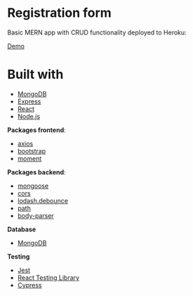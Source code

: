 # Registration form

Basic MERN app with CRUD functionality deployed to Heroku:

[Demo](https://reggg-form.herokuapp.com/)

# <b>Built with</b>
- [MongoDB](https://www.mongodb.com/)
- [Express](https://expressjs.com/)
- [React](https://reactjs.org)
- [Node.js](https://nodejs.org)


<b>Packages frontend</b>:
- [axios](https://www.npmjs.com/package/axios)
- [bootstrap](https://www.npmjs.com/package/bootstrap)
- [moment](https://www.npmjs.com/package/moment)

<b>Packages backend</b>:
- [mongoose](https://www.npmjs.com/package/mongoose)
- [cors](https://www.npmjs.com/package/cors)
- [lodash.debounce](https://www.npmjs.com/package/lodash.debounce)
- [path](https://www.npmjs.com/package/path)
- [body-parser](https://www.npmjs.com/package/body-parser)

<b>Database</b>
- [MongoDB](https://www.mongodb.com/)

<b>Testing</b>
- [Jest](https://jestjs.io/)
- [React Testing Library](https://testing-library.com/docs/react-testing-library/intro/)
- [Cypress](https://cypress.io/)
